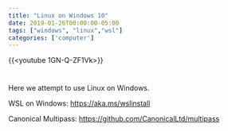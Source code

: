 ```yaml
---
title: "Linux on Windows 10"
date: 2019-01-26T00:00:00-05:00
tags: ["windows", "linux","wsl"]
categories: ['computer']
---
```


{{<youtube 1GN-Q-ZF1Vk>}}

#

Here we attempt to use Linux on Windows.

WSL on Windows: https://aka.ms/wslinstall

Canonical Multipass: https://github.com/CanonicalLtd/multipass